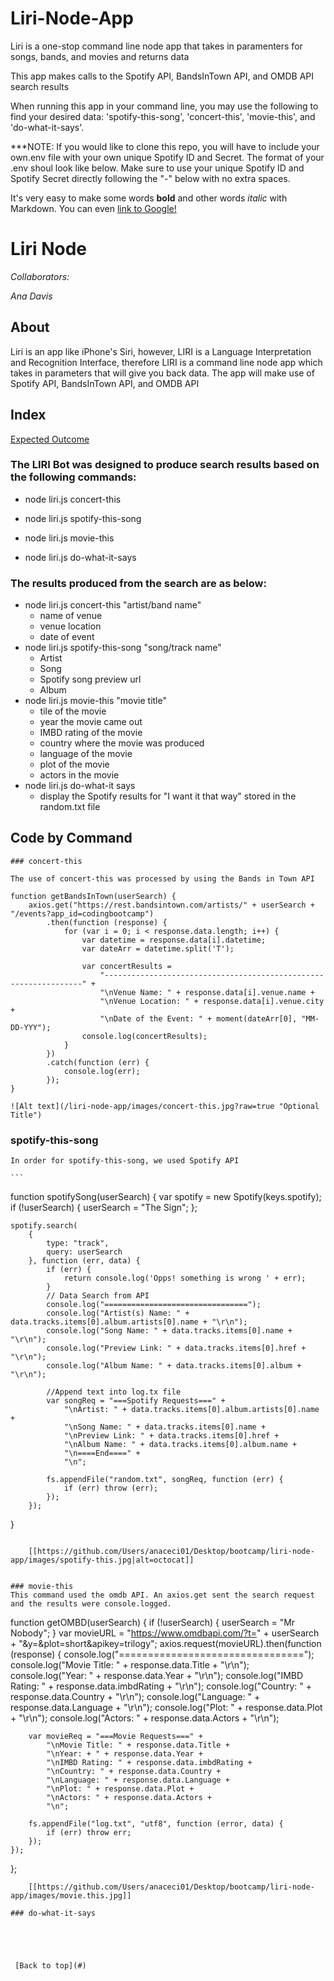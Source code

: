 # Liri-Node-App

Liri is a one-stop command line node app that takes in paramenters for songs, bands, and movies and returns data

This app makes calls to the Spotify API, BandsInTown API,  and OMDB API search results

When running this app in your command line, you may use the following to find your desired data:
'spotify-this-song', 'concert-this', 'movie-this', and 'do-what-it-says'.


***NOTE: If you would like to clone this repo, you will have to include your own.env file with your own unique Spotify ID and Secret. The format of your .env shoul look like below. Make sure to use your unique Spotify ID and Spotify Secret directly following the "-" below with no extra spaces.



It's very easy to make some words **bold** and other words *italic* with Markdown. You can even [link to Google!](http://google.com)



# Liri Node 
 
*Collaborators:* 
 
*Ana Davis* 
 
## About 
 
Liri is an app like iPhone's Siri, however, LIRI is a Language Interpretation and Recognition Interface, therefore LIRI is a command line node app which takes in parameters that will give you back data. The app will make use of Spotify API, BandsInTown API, and OMDB API 
## Index 
 
[Expected Outcome](#Expected-Outcome) 

 
### The LIRI Bot was designed to produce search results based on the following commands:
 
  * node liri.js concert-this
 
  * node liri.js spotify-this-song 
      
 
  * node liri.js movie-this 
      
 
  * node liri.js do-what-it-says
 

 ### The results produced from the search are as below:

  * node liri.js concert-this "artist/band name"
    * name of venue
    * venue location
    * date of event
  * node liri.js spotify-this-song "song/track name"
    * Artist
    * Song
    * Spotify song preview url
    * Album
  * node liri.js movie-this "movie title"
    * tile of the movie
    * year the movie came out
    * IMBD rating of the movie
    * country where the movie was produced
    * language of the movie
    * plot of the movie
    * actors in the movie
  * node liri.js do-what-it says
    * display the Spotify results for "I want it that way" stored in the random.txt file

## Code by Command

    ### concert-this

    The use of concert-this was processed by using the Bands in Town API
```
function getBandsInTown(userSearch) {
    axios.get("https://rest.bandsintown.com/artists/" + userSearch + "/events?app_id=codingbootcamp")
        .then(function (response) {
            for (var i = 0; i < response.data.length; i++) {
                var datetime = response.data[i].datetime;
                var dateArr = datetime.split('T');

                var concertResults =
                    "-----------------------------------------------------------------" +
                    "\nVenue Name: " + response.data[i].venue.name +
                    "\nVenue Location: " + response.data[i].venue.city +
                    "\nDate of the Event: " + moment(dateArr[0], "MM-DD-YYY");
                console.log(concertResults);
            }
        })
        .catch(function (err) {
            console.log(err);
        });
}
```
    ![Alt text](/liri-node-app/images/concert-this.jpg?raw=true "Optional Title")


### spotify-this-song
    In order for spotify-this-song, we used Spotify API

    ```
function spotifySong(userSearch) {
    var spotify = new Spotify(keys.spotify);
    if (!userSearch) {
        userSearch = "The Sign";
    };

    spotify.search(
        {
            type: "track",
            query: userSearch
        }, function (err, data) {
            if (err) {
                return console.log('Opps! something is wrong ' + err);
            }
            // Data Search from API
            console.log("================================");
            console.log("Artist(s) Name: " + data.tracks.items[0].album.artists[0].name + "\r\n");
            console.log("Song Name: " + data.tracks.items[0].name + "\r\n");
            console.log("Preview Link: " + data.tracks.items[0].href + "\r\n");
            console.log("Album Name: " + data.tracks.items[0].album + "\r\n");

            //Append text into log.tx file
            var songReq = "===Spotify Requests===" +
                "\nArtist: " + data.tracks.items[0].album.artists[0].name +
                "\nSong Name: " + data.tracks.items[0].name +
                "\nPreview Link: " + data.tracks.items[0].href +
                "\nAlbum Name: " + data.tracks.items[0].album.name +
                "\n====End====" +
                "\n";

            fs.appendFile("random.txt", songReq, function (err) {
                if (err) throw (err);
            });
        });
}
```

    [[https://github.com/Users/anaceci01/Desktop/bootcamp/liri-node-app/images/spotify-this.jpg|alt=octocat]]


### movie-this 
This command used the omdb API. An axios.get sent the search request and the results were console.logged.

```
function getOMBD(userSearch) {
    if (!userSearch) {
        userSearch = "Mr Nobody";
    }
    var movieURL = "https://www.omdbapi.com/?t=" + userSearch + "&y=&plot=short&apikey=trilogy";
    axios.request(movieURL).then(function (response) {
        console.log("================================");
        console.log("Movie Title: " + response.data.Title + "\r\n");
        console.log("Year: " + response.data.Year + "\r\n");
        console.log("IMBD Rating: " + response.data.imbdRating + "\r\n");
        console.log("Country: " + response.data.Country + "\r\n");
        console.log("Language: " + response.data.Language + "\r\n");
        console.log("Plot: " + response.data.Plot + "\r\n");
        console.log("Actors: " + response.data.Actors + "\r\n");

        var movieReq = "===Movie Requests===" +
            "\nMovie Title: " + response.data.Title +
            "\nYear: + " + response.data.Year +
            "\nIMBD Rating: " + response.data.imbdRating +
            "\nCountry: " + response.data.Country +
            "\nLanguage: " + response.data.Language +
            "\nPlot: " + response.data.Plot +
            "\nActors: " + response.data.Actors +
            "\n";

        fs.appendFile("log.txt", "utf8", function (error, data) {
            if (err) throw err;
        });
    });

};
```
    [[https://github.com/Users/anaceci01/Desktop/bootcamp/liri-node-app/images/movie.this.jpg]]

### do-what-it-says





 [Back to top](#)